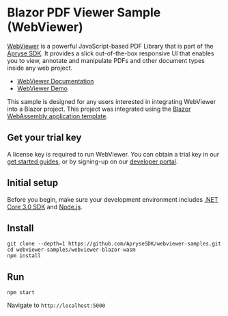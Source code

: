 # Blazor PDF Viewer Sample (WebViewer)

[WebViewer](https://docs.apryse.com/web/guides/get-started) is a powerful JavaScript-based PDF Library that is part of the [Apryse SDK](https://apryse.com/). It provides a slick out-of-the-box responsive UI that enables you to view, annotate and manipulate PDFs and other document types inside any web project.

- [WebViewer Documentation](https://docs.apryse.com/web/guides/get-started)
- [WebViewer Demo](https://showcase.apryse.com/)

This sample is designed for any users interested in integrating WebViewer into a Blazor project. This project was integrated using the [Blazor WebAssembly application template](https://docs.microsoft.com/en-us/aspnet/core/blazor/get-started?view=aspnetcore-3.0&tabs=visual-studio).

## Get your trial key

A license key is required to run WebViewer. You can obtain a trial key in our [get started guides](https://docs.apryse.com/web/guides/get-started), or by signing-up on our [developer portal](https://dev.apryse.com/).

## Initial setup

Before you begin, make sure your development environment includes [.NET Core 3.0 SDK](https://dotnet.microsoft.com/download/dotnet-core/3.0) and [Node.js](https://nodejs.org/en/).

## Install

```
git clone --depth=1 https://github.com/ApryseSDK/webviewer-samples.git
cd webviewer-samples/webviewer-blazor-wasm
npm install
```

## Run

```
npm start
```

Navigate to `http://localhost:5000`
